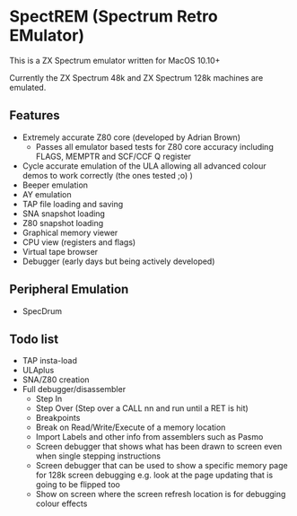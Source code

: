 # SpectREM (Spectrum Retro EMulator)

This is a ZX Spectrum emulator written for MacOS 10.10+

Currently the ZX Spectrum 48k and ZX Spectrum 128k machines are emulated.

## Features

- Extremely accurate Z80 core (developed by Adrian Brown)
  - Passes all emulator based tests for Z80 core accuracy including FLAGS, MEMPTR and SCF/CCF Q register
- Cycle accurate emulation of the ULA allowing all advanced colour demos to work correctly (the ones tested ;o) )
- Beeper emulation
- AY emulation
- TAP file loading and saving
- SNA snapshot loading
- Z80 snapshot loading
- Graphical memory viewer
- CPU view (registers and flags)
- Virtual tape browser
- Debugger (early days but being actively developed)

## Peripheral Emulation

- SpecDrum

## Todo list

- TAP insta-load
- ULAplus
- SNA/Z80 creation
- Full debugger/disassembler
  - Step In
  - Step Over (Step over a CALL nn and run until a RET is hit)
  - Breakpoints
  - Break on Read/Write/Execute of a memory location
  - Import Labels and other info from assemblers such as Pasmo
  - Screen debugger that shows what has been drawn to screen even when single stepping instructions
  - Screen debugger that can be used to show a specific memory page for 128k screen debugging e.g. look at the page updating that is going to be flipped too
  - Show on screen where the screen refresh location is for debugging colour effects
